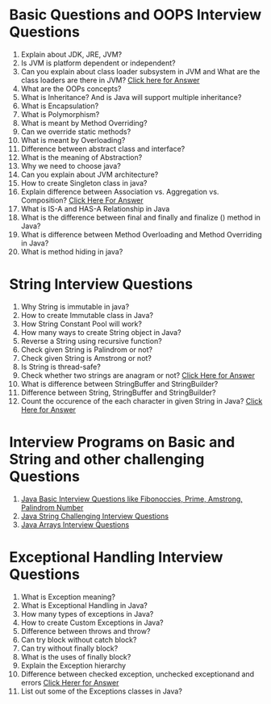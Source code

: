 # Basic Questions and OOPS Interview Questions
1. Explain about JDK, JRE, JVM?
2. Is JVM is platform dependent or independent?
3. Can you explain about class loader subsystem in JVM and What are the class loaders are there in JVM? [Click here for Answer](https://www.geeksforgeeks.org/classloader-in-java/)
4. What are the OOPs concepts?
5. What is Inheritance? And is Java will support multiple inheritance?
6. What is Encapsulation?
7. What is Polymorphism? 
8. What is meant by Method Overriding?
9. Can we override static methods?
10. What is meant by Overloading?
11. Difference between abstract class and interface?
12. What is the meaning of Abstraction?
13. Why we need to choose java?
14. Can you explain about JVM architecture?
15. How to create Singleton class in java?
16. Explain difference between Association vs. Aggregation vs. Composition? [Click Here For Answer](https://www.javatpoint.com/uml-association-vs-aggregation-vs-composition)
18. What is IS-A and HAS-A Relationship in Java
19. What is the difference between final and finally and finalize () method in Java?
20. What is difference between Method Overloading and Method Overriding in Java?
21. What is method hiding in java?
# String Interview Questions
1. Why String is immutable in java?
2. How to create Immutable class in Java?
3. How String Constant Pool will work?
4. How many ways to create String object in Java?
5. Reverse a String using recursive function?
6. Check given String is Palindrom or not?
7. Check given String is Amstrong or not?
8. Is String is thread-safe?
9. Check whether two strings are anagram or not? [Click Here for Answer](https://www.javatpoint.com/java-program-to-check-whether-two-strings-are-anagram-or-not)
10. What is difference between StringBuffer and StringBuilder?
11. Difference between String, StringBuffer and StringBuilder?
12. Count the occurence of the each character in given String in Java? [Click Here for Answer](https://www.javatpoint.com/java-program-to-count-occurrences-of-each-character)
# Interview Programs on Basic and String and other challenging Questions
1. [Java Basic Interview Questions like Fibonoccies, Prime, Amstrong, Palindrom Number](https://www.javatpoint.com/java-programs#java-basic-programs)
2. [Java String Challenging Interview Questions](https://www.javatpoint.com/java-programs#java-string-programs)
3. [Java Arrays Interview Questions](https://www.javatpoint.com/java-programs#java-array-programs)

# Exceptional Handling Interview Questions
1. What is Exception meaning?
2. What is Exceptional Handling in Java?
3. How many types of exceptions in Java?
4. How to create Custom Exceptions in Java?
5. Difference between throws and throw?
6. Can try block without catch block?
7. Can try without finally block?
8. What is the uses of finally block?
9. Explain the Exception hierarchy
10. Difference between checked exception, unchecked exceptionand and errors [Click Herer for Answer](https://java2blog.com/java-exception-handling-interview-questions/)
11. List out some of the Exceptions classes in Java?
